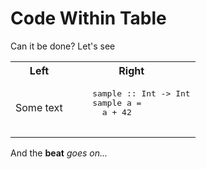 # Code Within Table

Can it be done?  Let's see

<table>
  <tr>
    <th>Left</th><th>Right</th>
  </tr>
  <tr>
  <td>Some text</td>
  <td>
    <pre lang="haskell">
    sample :: Int -> Int
    sample a =
      a + 42
    </pre>
  </td>
  </tr>
  </table>
  
  And the **beat** _goes on..._
  
